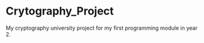 # Crytography_Project
 
My cryptography university project for my first programming module in year 2. 
